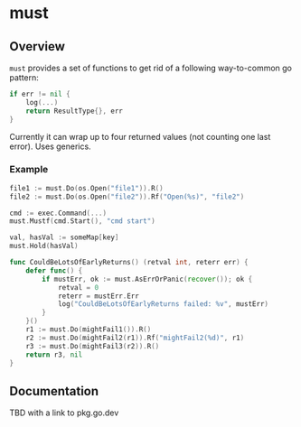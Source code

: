 must
====

Overview
--------

`must` provides a set of functions to get rid of a following way-to-common go pattern:
```go
if err != nil {
	log(...)
	return ResultType{}, err
}
```

Currently it can wrap up to four returned values (not counting one last error). Uses generics.

### Example
```go
file1 := must.Do(os.Open("file1")).R()
file2 := must.Do(os.Open("file2")).Rf("Open(%s)", "file2")

cmd := exec.Command(...)
must.Mustf(cmd.Start(), "cmd start")

val, hasVal := someMap[key]
must.Hold(hasVal)

func CouldBeLotsOfEarlyReturns() (retval int, reterr err) {
    defer func() {
        if mustErr, ok := must.AsErrOrPanic(recover()); ok {
			retval = 0
			reterr = mustErr.Err
			log("CouldBeLotsOfEarlyReturns failed: %v", mustErr)
		}
    }()
	r1 := must.Do(mightFail1()).R()
	r2 := must.Do(mightFail2(r1)).Rf("mightFail2(%d)", r1)
	r3 := must.Do(mightFail3(r2)).R()
	return r3, nil
}
```

Documentation
-------------
TBD with a link to pkg.go.dev